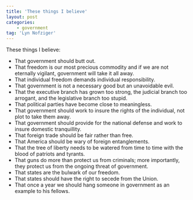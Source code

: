 ```yaml
---
title: 'These things I believe'
layout: post
categories:
    - government
tag: 'Lyn Nofziger'
---
```


These things I believe:

- That government should butt out.
- That freedom is our most precious commodity and if we are not eternally vigilant, government will take it all away.
- That individual freedom demands individual responsibility.
- That government is not a necessary good but an unavoidable evil.
- That the executive branch has grown too strong, the judicial branch too arrogant, and the legislative branch too stupid.
- That political parties have become close to meaningless.
- That government should work to insure the rights of the individual, not plot to take them away.
- That government should provide for the national defense and work to insure domestic tranquillity.
- That foreign trade should be fair rather than free.
- That America should be wary of foreign entanglements.
- That the tree of liberty needs to be watered from time to time with the blood of patriots and tyrants.
- That guns do more than protect us from criminals; more importantly, they protect us from the ongoing threat of government.
- That states are the bulwark of our freedom.
- That states should have the right to secede from the Union.
- That once a year we should hang someone in government as an example to his fellows.